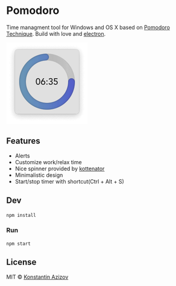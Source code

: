 # Pomodoro

Time managment tool for Windows and OS X based on [Pomodoro Technique](https://en.wikipedia.org/wiki/Pomodoro_Technique). Build with love and [electron](https://github.com/atom/electron).

![Here may be screenshot](https://raw.githubusercontent.com/G07cha/pomodoro/master/screenshot.png)

## Features
- Alerts
- Customize work/relax time
- Nice spinner provided by [kottenator](https://github.com/kottenator/jquery-circle-progress)
- Minimalistic design
- Start/stop timer with shortcut(Ctrl + Alt + S)

## Dev

```
npm install
```

### Run

```
npm start
```


## License

MIT © [Konstantin Azizov](http://g07cha.github.io)
